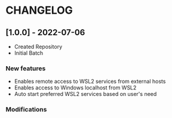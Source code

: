 # CHANGELOG

## [1.0.0] - 2022-07-06
 
- Created Repository
- Initial Batch
 
### New features

- Enables remote access to WSL2 services from external hosts
- Enables access to Windows localhost from WSL2
- Auto start preferred WSL2 services based on user's need
 
### Modifications